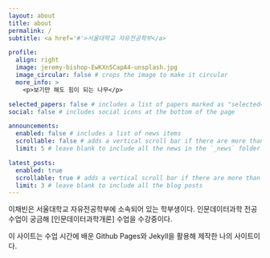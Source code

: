 ```yaml
---
layout: about
title: about
permalink: /
subtitle: <a href='#'>서울대학교 자유전공학부</a>

profile:
  align: right
  image: jeremy-bishop-EwKXn5CapA4-unsplash.jpg
  image_circular: false # crops the image to make it circular
  more_info: >
    <p>보기만 해도 힘이 되는 나무</p>

selected_papers: false # includes a list of papers marked as "selected={true}"
social: false # includes social icons at the bottom of the page

announcements:
  enabled: false # includes a list of news items
  scrollable: false # adds a vertical scroll bar if there are more than 3 news items
  limit: 5 # leave blank to include all the news in the `_news` folder

latest_posts:
  enabled: true
  scrollable: true # adds a vertical scroll bar if there are more than 3 new posts items
  limit: 3 # leave blank to include all the blog posts
---
```


이채빈은 서울대학교 자유전공학부에 소속되어 있는 학부생이다. 인문데이터과학 전공 수업이 궁금해 [인문데이터과학개론] 수업을 수강중이다.


이 사이트는 수업 시간에 배운 Github Pages와 Jekyll을 활용해 제작한 나의 사이트이다.
